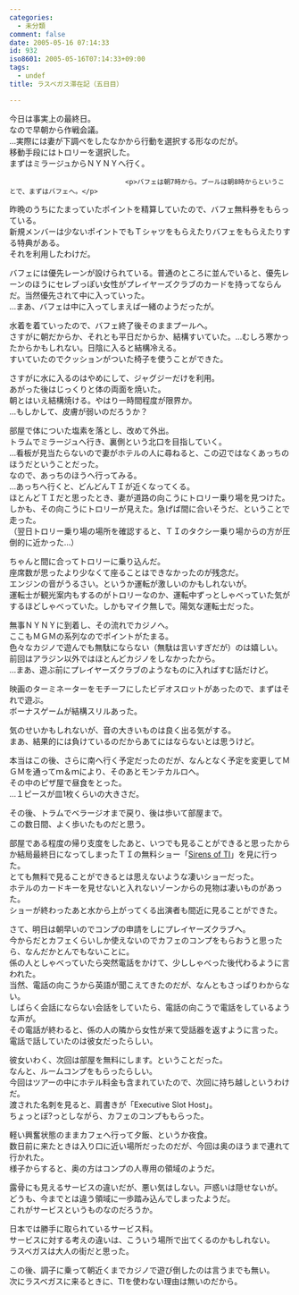 ```yaml
---
categories:
  - 未分類
comment: false
date: 2005-05-16 07:14:33
id: 932
iso8601: 2005-05-16T07:14:33+09:00
tags:
  - undef
title: ラスベガス滞在記（五日目）

---
```


<div class="entry-body">
                                 <p>今日は事実上の最終日。<br />
なので早朝から作戦会議。<br />
…実際には妻が下調べをしたなかから行動を選択する形なのだが。<br />
移動手段にはトロリーを選択した。<br />
まずはミラージュからＮＹＮＹへ行く。</p>
                              
                                 <p>バフェは朝7時から。プールは朝8時からということで、まずはバフェへ。</p>

<p>昨晩のうちにたまっていたポイントを精算していたので、バフェ無料券をもらっている。<br />
新規メンバーは少ないポイントでもＴシャツをもらえたりバフェをもらえたりする特典がある。<br />
それを利用したわけだ。</p>

<p>バフェには優先レーンが設けられている。普通のところに並んでいると、優先レーンのほうにセレブっぽい女性がプレイヤーズクラブのカードを持ってならんだ。当然優先されて中に入っていった。<br />
…まあ、バフェは中に入ってしまえば一緒のようだったが。</p>

<p>水着を着ていったので、バフェ終了後そのままプールへ。<br />
さすがに朝だからか、それとも平日だからか、結構すいていた。…むしろ寒かったからかもしれない。日陰に入ると結構冷える。<br />
すいていたのでクッションがついた椅子を使うことができた。</p>

<p>さすがに水に入るのはやめにして、ジャグジーだけを利用。<br />
あがった後はじっくりと体の両面を焼いた。<br />
朝とはいえ結構焼ける。やはり一時間程度が限界か。<br />
…もしかして、皮膚が弱いのだろうか？</p>

<p>部屋で体についた塩素を落とし、改めて外出。<br />
トラムでミラージュへ行き、裏側という北口を目指していく。<br />
…看板が見当たらないので妻がホテルの人に尋ねると、この辺ではなくあっちのほうだということだった。<br />
なので、あっちのほうへ行ってみる。<br />
…あっちへ行くと、どんどんＴＩが近くなってくる。<br />
ほとんどＴＩだと思ったとき、妻が道路の向こうにトロリー乗り場を見つけた。しかも、その向こうにトロリーが見えた。急げば間に合いそうだ、ということで走った。<br />
（翌日トロリー乗り場の場所を確認すると、ＴＩのタクシー乗り場からの方が圧倒的に近かった…）</p>

<p>ちゃんと間に合ってトロリーに乗り込んだ。<br />
座席数が思ったより少なくて座ることはできなかったのが残念だ。<br />
エンジンの音がうるさい。というか運転が激しいのかもしれないが。<br />
運転士が観光案内もするのがトロリーなのか、運転中ずっとしゃべっていた気がするほどしゃべっていた。しかもマイク無しで。陽気な運転士だった。</p>

<p>無事ＮＹＮＹに到着し、その流れでカジノへ。<br />
ここもＭＧＭの系列なのでポイントがたまる。<br />
色々なカジノで遊んでも無駄にならない（無駄は言いすぎだが）のは嬉しい。<br />
前回はアラジン以外ではほとんどカジノをしなかったから。<br />
…まあ、遊ぶ前にプレイヤーズクラブのようなものに入ればすむ話だけど。</p>

<p>映画のターミネーターをモチーフにしたビデオスロットがあったので、まずはそれで遊ぶ。<br />
ボーナスゲームが結構スリルあった。</p>

<p>気のせいかもしれないが、音の大きいものは良く出る気がする。<br />
まあ、結果的には負けているのだからあてにはならないとは思うけど。</p>

<p>本当はこの後、さらに南へ行く予定だったのだが、なんとなく予定を変更してＭＧＭを通ってｍ＆ｍにより、そのあとモンテカルロへ。<br />
その中のピザ屋で昼食をとった。<br />
…１ピースが皿1枚くらいの大きさだ。</p>

<p>その後、トラムでベラージオまで戻り、後は歩いて部屋まで。<br />
この数日間、よく歩いたものだと思う。</p>

<p>部屋である程度の帰り支度をしたあと、いつでも見ることができると思ったからか結局最終日になってしまったＴＩの無料ショー「<a href="http://www.treasureisland.com/">Sirens of TI</a>」を見に行った。<br />
とても無料で見ることができるとは思えないような凄いショーだった。<br />
ホテルのカードキーを見せないと入れないゾーンからの見物は凄いものがあった。<br />
ショーが終わったあと水から上がってくる出演者も間近に見ることができた。</p>

<p>さて、明日は朝早いのでコンプの申請をしにプレイヤーズクラブへ。<br />
今からだとカフェくらいしか使えないのでカフェのコンプをもらおうと思ったら、なんだかとんでもないことに。<br />
係の人としゃべっていたら突然電話をかけて、少ししゃべった後代わるように言われた。<br />
当然、電話の向こうから英語が聞こえてきたのだが、なんともさっぱりわからない。<br />
しばらく会話にならない会話をしていたら、電話の向こうで電話をしているような声が。<br />
その電話が終わると、係の人の隣から女性が来て受話器を返すように言った。<br />
電話で話していたのは彼女だったらしい。</p>

<p>彼女いわく、次回は部屋を無料にします。ということだった。<br />
なんと、ルームコンプをもらったらしい。<br />
今回はツアーの中にホテル料金も含まれていたので、次回に持ち越しというわけだ。<br />
渡された名刺を見ると、肩書きが「Executive Slot Host」。<br />
ちょっとぼ?っとしながら、カフェのコンプももらった。</p>

<p>軽い興奮状態のままカフェへ行って夕飯、というか夜食。<br />
数日前に来たときは入り口に近い場所だったのだが、今回は奥のほうまで連れて行かれた。<br />
様子からすると、奥の方はコンプの人専用の領域のようだ。</p>

<p>露骨にも見えるサービスの違いだが、悪い気はしない。戸惑いは隠せないが。<br />
どうも、今までとは違う領域に一歩踏み込んでしまったようだ。<br />
これがサービスというものなのだろうか。</p>

<p>日本では勝手に取られているサービス料。<br />
サービスに対する考えの違いは、こういう場所で出てくるのかもしれない。<br />
ラスベガスは大人の街だと思った。</p>

<p>この後、調子に乗って朝近くまでカジノで遊び倒したのは言うまでも無い。<br />
次にラスベガスに来るときに、TIを使わない理由は無いのだから。</p>
                              </div>    	